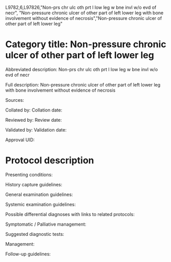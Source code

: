 L9782,6,L97826,"Non-prs chr ulc oth prt l low leg w bne invl w/o evd of necr", "Non-pressure chronic ulcer of other part of left lower leg with bone involvement without evidence of necrosis","Non-pressure chronic ulcer of other part of left lower leg"
# Category title: Non-pressure chronic ulcer of other part of left lower leg

Abbreviated description: Non-prs chr ulc oth prt l low leg w bne invl w/o evd of necr

Full description: Non-pressure chronic ulcer of other part of left lower leg with bone involvement without evidence of necrosis

Sources:

Collated by:
Collation date:

Reviewed by:
Review date:

Validated by:
Validation date:

Approval UID:

# Protocol description

Presenting conditions:

History capture guidelines:

General examination guidelines:

Systemic examination guidelines:

Possible differential diagnoses with links to related protocols:

Symptomatic / Palliative management:

Suggested diagnostic tests:

Management:

Follow-up guidelines:
